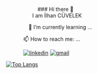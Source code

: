 &emsp;&emsp;&emsp;&emsp;&emsp;&emsp;&emsp;&emsp;&emsp;&emsp;&emsp;&emsp;&emsp;&emsp;&emsp;&emsp;### Hi there 👋
 <br>&emsp;&emsp;&emsp;&emsp;&emsp;&emsp;&emsp;&emsp;&emsp;&emsp;&emsp;&emsp;&emsp;&emsp;&emsp;I am İlhan CÜVELEK





&emsp;&emsp;&emsp;&emsp;&emsp;&emsp;&emsp;&emsp;&emsp;&emsp;&emsp;&emsp;&emsp;&emsp; 🌱 I’m currently learning ...


&emsp;&emsp;&emsp;&emsp;&emsp;&emsp;&emsp;&emsp;&emsp;&emsp;&emsp;&emsp;&emsp; 📫 How to reach me: ...


&emsp;&emsp;&emsp;&emsp;&emsp;&emsp;&emsp;&emsp;&emsp;&emsp;&emsp;&emsp;&emsp;  [![linkedin](https://img.shields.io/badge/Linkedin-blue?style=for-the-badge&logo=Linkedin&logoColor=white)](https://www.linkedin.com/in/ilhancuvelek/)
   [![gmail](https://img.shields.io/badge/-Gmail-red?style=for-the-badge&labelColor=red&logo=Gmail&logoColor=white)](mailto:cuvelekilhan@gmail.com)

&emsp;&emsp;&emsp;&emsp;&emsp;&emsp;&emsp;&emsp;&emsp;&emsp;[![Top Langs](https://github-readme-stats.vercel.app/api/top-langs/?username=ilhancuvelek&layout=compact)](https://github.com/ilhancuvelek/github-readme-stats)


